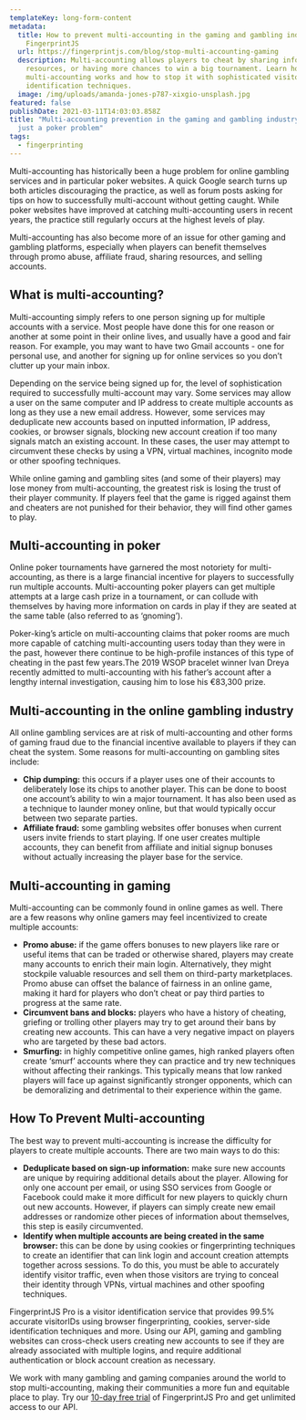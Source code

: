 ```yaml
---
templateKey: long-form-content
metadata:
  title: How to prevent multi-accounting in the gaming and gambling industries -
    FingerprintJS
  url: https://fingerprintjs.com/blog/stop-multi-accounting-gaming
  description: Multi-accounting allows players to cheat by sharing information,
    resources, or having more chances to win a big tournament. Learn how
    multi-accounting works and how to stop it with sophisticated visitor
    identification techniques.
  image: /img/uploads/amanda-jones-p787-xixgio-unsplash.jpg
featured: false
publishDate: 2021-03-11T14:03:03.858Z
title: "Multi-accounting prevention in the gaming and gambling industry: not
  just a poker problem"
tags:
  - fingerprinting
---
```

Multi-accounting has historically been a huge problem for online gambling services and in particular poker websites. A quick Google search turns up both articles discouraging the practice, as well as forum posts asking for tips on how to successfully multi-account without getting caught. While poker websites have improved at catching multi-accounting users in recent years, the practice still regularly occurs at the highest levels of play. 

Multi-accounting has also become more of an issue for other gaming and gambling platforms, especially when players can benefit themselves through promo abuse, affiliate fraud, sharing resources, and selling accounts.

## What is multi-accounting?

Multi-accounting simply refers to one person signing up for multiple accounts with a service. Most people have done this for one reason or another at some point in their online lives, and usually have a good and fair reason. For example, you may want to have two Gmail accounts - one for personal use, and another for signing up for online services so you don’t clutter up your main inbox.

Depending on the service being signed up for, the level of sophistication required to successfully multi-account may vary. Some services may allow a user on the same computer and IP address to create multiple accounts as long as they use a new email address. However, some services may deduplicate new accounts based on inputted information, IP address, cookies, or browser signals, blocking new account creation if too many signals match an existing account. In these cases, the user may attempt to circumvent these checks by using a VPN, virtual machines, incognito mode or other spoofing techniques.

While online gaming and gambling sites (and some of their players) may lose money from multi-accounting, the greatest risk is losing the trust of their player community. If players feel that the game is rigged against them and cheaters are not punished for their behavior, they will find other games to play.

## Multi-accounting in poker

Online poker tournaments have garnered the most notoriety for multi-accounting, as there is a large financial incentive for players to successfully run multiple accounts. Multi-accounting poker players can get multiple attempts at a large cash prize in a tournament, or can collude with themselves by having more information on cards in play if they are seated at the same table (also referred to as ‘gnoming’).

Poker-king’s article on multi-accounting claims that poker rooms are much more capable of catching multi-accounting users today than they were in the past, however there continue to be high-profile instances of this type of cheating in the past few years.The 2019 WSOP bracelet winner Ivan Dreya recently admitted to multi-accounting with his father’s account after a lengthy internal investigation, causing him to lose his €83,300 prize. 

## Multi-accounting in the online gambling industry

All online gambling services are at risk of multi-accounting and other forms of gaming fraud due to the financial incentive available to players if they can cheat the system. Some reasons for multi-accounting on gambling sites include:

* **Chip dumping:** this occurs if a player uses one of their accounts to deliberately lose its chips to another player. This can be done to boost one account’s ability to win a major tournament. It has also been used as a technique to launder money online, but that would typically occur between two separate parties.
* **Affiliate fraud:** some gambling websites offer bonuses when current users invite friends to start playing. If one user creates multiple accounts, they can benefit from affiliate and initial signup bonuses without actually increasing the player base for the service.

## Multi-accounting in gaming

Multi-accounting can be commonly found in online games as well. There are a few reasons why online gamers may feel incentivized to create multiple accounts:

* **Promo abuse:** if the game offers bonuses to new players like rare or useful items that can be traded or otherwise shared, players may create many accounts to enrich their main login. Alternatively, they might stockpile valuable resources and sell them on third-party marketplaces. Promo abuse can offset the balance of fairness in an online game, making it hard for players who don’t cheat or pay third parties to progress at the same rate.
* **Circumvent bans and blocks:** players who have a history of cheating, griefing or trolling other players may try to get around their bans by creating new accounts. This can have a very negative impact on players who are targeted by these bad actors.
* **Smurfing:** in highly competitive online games, high ranked players often create ‘smurf’ accounts where they can practice and try new techniques without affecting their rankings. This typically means that low ranked players will face up against significantly stronger opponents, which can be demoralizing and detrimental to their experience within the game.

## How To Prevent Multi-accounting

The best way to prevent multi-accounting is increase the difficulty for players to create multiple accounts. There are two main ways to do this:

* **Deduplicate based on sign-up information:** make sure new accounts are unique by requiring additional details about the player. Allowing for only one account per email, or using SSO services from Google or Facebook could make it more difficult for new players to quickly churn out new accounts. However, if players can simply create new email addresses or randomize other pieces of information about themselves, this step is easily circumvented.
* **Identify when multiple accounts are being created in the same browser:** this can be done by using cookies or fingerprinting techniques to create an identifier that can link login and account creation attempts together across sessions. To do this, you must be able to accurately identify visitor traffic, even when those visitors are trying to conceal their identity through VPNs, virtual machines and other spoofing techniques.

FingerprintJS Pro is a visitor identification service that provides 99.5% accurate visitorIDs using browser fingerprinting, cookies, server-side identification techniques and more. Using our API, gaming and gambling websites can cross-check users creating new accounts to see if they are already associated with multiple logins, and require additional authentication or block account creation as necessary.

We work with many gambling and gaming companies around the world to stop multi-accounting, making their communities a more fun and equitable place to play. Try our [10-day free trial](https://dashboard.fingerprintjs.com/signup) of FingerprintJS Pro and get unlimited access to our API.